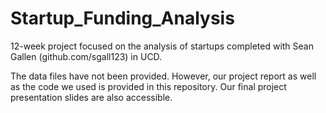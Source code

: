 # Startup_Funding_Analysis

12-week project focused on the analysis of startups completed with Sean Gallen (github.com/sgall123) in UCD.

The data files have not been provided. However, our project report as well as the code we used is provided in this repository. Our final project presentation slides are also accessible.
